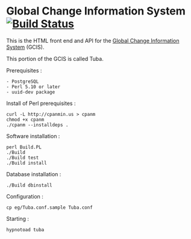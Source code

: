 
Global Change Information System [![Build Status](https://secure.travis-ci.org/bduggan/gcis.png)](http://travis-ci.org/bduggan/gcis)
================================

This is the HTML front end and API for the [Global Change Information System](http://data.globalchange.gov) (GCIS).

This portion of the GCIS is called Tuba.

Prerequisites :

    - PostgreSQL
    - Perl 5.10 or later
    - uuid-dev package

Install of Perl prerequisites :

    curl -L http://cpanmin.us > cpanm
    chmod +x cpanm
    ./cpanm --installdeps .

Software installation :

    perl Build.PL
    ./Build
    ./Build test
    ./Build install

Database installation :

    ./Build dbinstall

Configuration :

    cp eg/Tuba.conf.sample Tuba.conf

Starting :

    hypnotoad tuba

